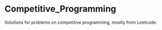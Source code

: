 # Competitive_Programming

Solutions for problems on competitive programming, mostly from Leetcode.
